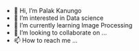 - 👋 Hi, I’m Palak Kanungo
- 👀 I’m interested in Data science
- 🌱 I’m currently learning Image Processing
- 💞️ I’m looking to collaborate on ...
- 📫 How to reach me ...

<!---
PalakLiba/PalakLiba is a ✨ special ✨ repository because its `README.md` (this file) appears on your GitHub profile.
You can click the Preview link to take a look at your changes.
--->
